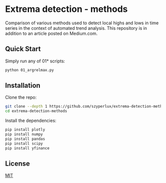 # Extrema detection - methods


Comparison of various methods used to detect local highs and lows in time series in the context of automated trend analysis.
This repository is in addition to an article posted on Medium.com.

## Quick Start

Simply run any of 01* scripts:

```bash
python 01_argrelmax.py
```


## Installation


Clone the repo:

```bash
git clone --depth 1 https://github.com/szyperlux/extrema-detection-methods.git
cd extrema-detection-methods

```

Install the dependencies:

```bash
pip install plotly
pip install numpy
pip install pandas
pip install scipy
pip install yfinance
```

## License

[MIT](LICENSE)

